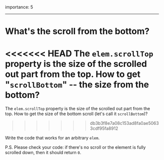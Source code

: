 importance: 5

---

# What's the scroll from the bottom?

<<<<<<< HEAD
The `elem.scrollTop` property is the size of the scrolled out part from the top. How to get "`scrollBottom`" -- the size from the bottom?
=======
The `elem.scrollTop` property is the size of the scrolled out part from the top. How to get the size of the bottom scroll (let's call it `scrollBottom`)?
>>>>>>> db3b3f8e7a08c153ad8fa0ae50633cdf95fa8912

Write the code that works for an arbitrary `elem`.

P.S. Please check your code: if there's no scroll or the element is fully scrolled down, then it should return `0`.

